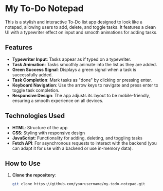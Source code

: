 # My To-Do Notepad

This is a stylish and interactive To-Do list app designed to look like a notepad, allowing users to add, delete, and toggle tasks. It features a clean UI with a typewriter effect on input and smooth animations for adding tasks.

## Features

- **Typewriter Input**: Tasks appear as if typed on a typewriter.
- **Task Animation**: Tasks smoothly animate into the list as they are added.
- **Green Success Signal**: Displays a green signal when a task is successfully added.
- **Task Completion**: Mark tasks as "done" by clicking or pressing enter.
- **Keyboard Navigation**: Use the arrow keys to navigate and press enter to toggle task completion.
- **Responsive Design**: The app adjusts its layout to be mobile-friendly, ensuring a smooth experience on all devices.

## Technologies Used

- **HTML**: Structure of the app
- **CSS**: Styling with responsive design
- **JavaScript**: Functionality for adding, deleting, and toggling tasks
- **Fetch API**: For asynchronous requests to interact with the backend (you can adapt it for use with a backend or use in-memory data).

## How to Use

1. **Clone the repository**:
   ```bash
   git clone https://github.com/yourusername/my-todo-notepad.git
